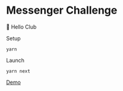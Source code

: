 # Messenger Challenge

👋 Hello Club

Setup

```
yarn
```

Launch

```
yarn next
```

[Demo](https://messenger-challenge.herokuapp.com)
